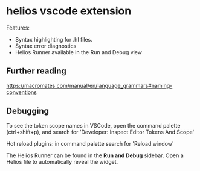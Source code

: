 # helios vscode extension

Features:
 * Syntax highlighting for .hl files.
 * Syntax error diagnostics
 * Helios Runner available in the Run and Debug view

## Further reading
https://macromates.com/manual/en/language_grammars#naming-conventions

## Debugging

To see the token scope names in VSCode, open the command palette (ctrl+shift+p), and search for 'Developer: Inspect Editor Tokens And Scope'

Hot reload plugins: in command palette search for 'Reload window'

The Helios Runner can be found in the **Run and Debug** sidebar. Open a Helios
file to automatically reveal the widget.
